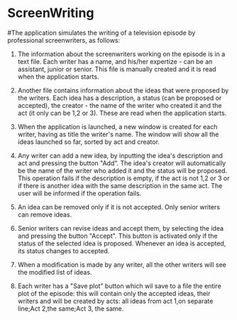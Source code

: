# ScreenWriting
#The application simulates the writing of a television episode by professional screenwriters, as follows:

1. The information about the screenwriters working on the episode is in a text file. Each writer has a name, and his/her expertize - can be
  an assistant, junior or senior. This file is manually created and it is read when the application starts. 
  
2. Another file contains information about the ideas that were proposed by the writers. Each idea has a description, a status (can be proposed or accepted),
  the creator - the name of the writer who created it and the act (it only can be 1,2 or 3). These are read when the application starts.
  
3. When the application is launched, a new window is created for each writer, having as title the writer's name. The window will show all the ideas
  launched so far, sorted by act and creator.
  
4. Any writer can add a new idea, by inputting the idea's description and act and pressing the button "Add". The idea's creator will automatically
   be the name of the writer who added it and the status will be proposed. This operation fails if the description is empty, if the act is not 1,2 or 3
   or if there is another idea with the same description in the same act. The user will be informed if the operation fails.
   
5. An idea can be removed only if it is not accepted. Only senior writers can remove ideas.

6. Senior writers can revise ideas and accept them, by selecting the idea and pressing the button "Accept". This button is activated only if the 
   status of the selected idea is proposed. Whenever an idea is accepted, its status changes to accepted.

7. When a modification is made by any writer, all the other writers will see the modified list of ideas.

8. Each writer has a "Save plot" button which wil save to a file the entire plot of the episode: this will contain only the accepted ideas,
   their writers and will be created by acts: all ideas from act 1,on separate line;Act 2,the same;Act 3, the same.
   
